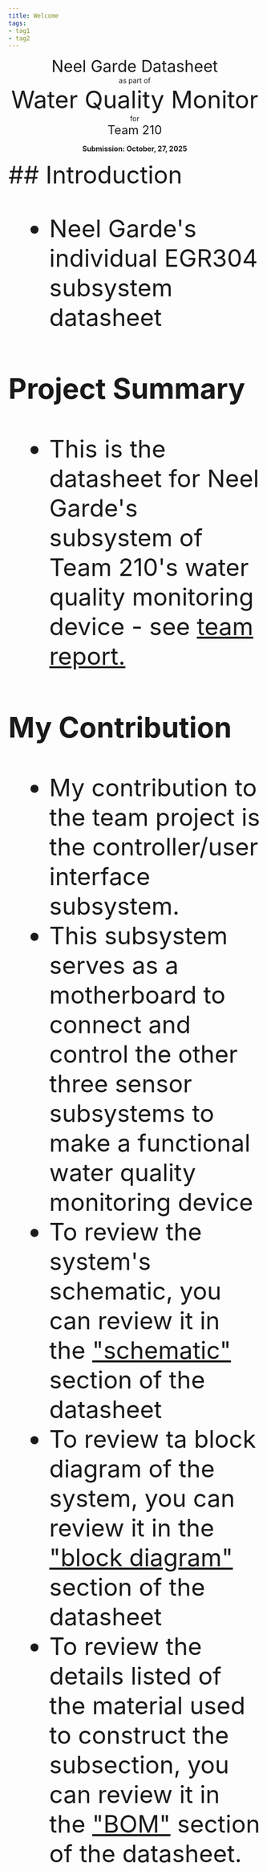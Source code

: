 ```yaml
---
title: Welcome
tags:
- tag1
- tag2
---
```

<center>
<font size= "6">Neel Garde Datasheet</font><br>
as part of<br>
<font size= "8">Water Quality Monitor</font><br>
for<br>
<font size= "5"> Team 210 </font><br>

**Submission: October, 27, 2025**
</center>
<font size= "10">
## Introduction

* Neel Garde's individual EGR304 subsystem datasheet 
### Project Summary

* This is the datasheet for Neel Garde's subsystem of Team 210's water quality monitoring device - see [team report.](https://egr304-2025-f-210.github.io/)


### My Contribution

* My contribution to the team project is the controller/user interface subsystem.
* This subsystem serves as a motherboard to connect and control the other three sensor subsystems to make a functional water quality monitoring device
* To review the system's schematic, you can review it in the ["schematic"](https://neelgarde.github.io/NeelGarde/04-Schematic/schematic/) section of the datasheet
* To review ta block diagram of the system, you can review it in the ["block diagram"](https://neelgarde.github.io/NeelGarde/01-Block-Diagram/Block-Diagram/) section of the datasheet
* To review the details listed of the material used to construct the subsection, you can review it in the ["BOM"](https://neelgarde.github.io/NeelGarde/03-BOM/BOM/) section of the datasheet.
</font>